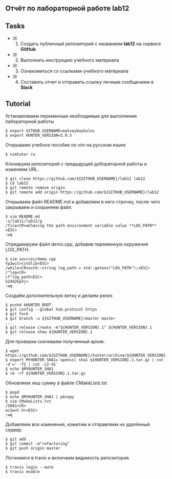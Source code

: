 ## Отчёт по лабораторной работе lab12

## Tasks

- [x] 1. Создать публичный репозиторий с названием **lab12** на сервисе **GitHub**
- [x] 2. Выполнить инструкцию учебного материала
- [x] 3. Ознакомиться со ссылками учебного материала
- [x] 4. Составить отчет и отправить ссылку личным сообщением в **Slack**

## Tutorial
Устанавливаем переменные необходимые для выполнения лабораторной работы
```ShellSession
$ export GITHUB_USERNAME=matveybaykalov
$ export HUNTER_VERSION=2.0.5
```
Открываем учебное пособие по vim на русском языке
```ShellSession
$ vimtutor ru
```
Клонируем репозиторий с предыдущей добораторной работы и изменяем URL.
```ShellSession
$ git clone https://github.com/${GITHUB_USERNAME}/lab11 lab12
$ cd lab12
$ git remote remove origin
$ git remote add origin https://github.com/${GITHUB_USERNAME}/lab12
```
Открываем файл README.md и добавляем в него строчку, после чего закрываем и сохраняем файл.
```ShellSession
$ vim README.md
:s/lab11/lab12/g
/file<CR>wChaving the path environment variable value **LOG_PATH**<ESC>
:wq
```
Отредакируем файл demo.cpp, добавив переменную окружения LOG_PATH.
```ShellSession
$ vim sources/demo.cpp
Yp3wct>cstdlib<ESC>
/while<CR>ostd::string log_path = std::getenv("LOG_PATH");<ESC>
/"log<CR>
cf"log_path<ESC>
k2dd2kpVj<
:wq
```
Создаём дополнительную ветку и делаем релиз
```ShellSession
$ pushd $HUNTER_ROOT
$ git config --global hub.protocol https
$ git fork
$ git branch -u ${GITHUB_USERNAME}/master master
...
$ git release create -m"${HUNTER_VERSION}.1" ${HUNTER_VERSION}.1
$ git release show ${HUNTER_VERSION}.1
```
Для проверки скачиваем полученный архив.
```ShellSession
$ wget https://github.com/${GITHUB_USERNAME}/hunter/archive/${HUNTER_VERSION}.1.tar.gz
$ export MYHUNTER_SHA1=`openssl sha1 ${HUNTER_VERSION}.1.tar.gz | cut -d'=' -f2 | cut -c2-41`
$ echo $MYHUNTER_SHA1
$ rm -rf ${HUNTER_VERSION}.1.tar.gz
```
Обновляем хеш сумму в файле CMakeLists.txt
```ShellSession
$ popd
$ echo $MYHUNTER_SHA1 | pbcopy
$ vim CMakeLists.txt
/SHA1<CR>
wc2w<C-V><ESC>
:wq
```
Добавляем все изменения, комитим и отправляем на удалённый сервер.
```ShellSession
$ git add .
$ git commit -m"refactoring"
$ git push origin master
```
Логинимся в travis и включаем видимость репозитория.
```ShellSession
$ travis login --auto
$ travis enable
```